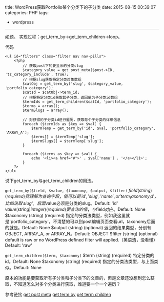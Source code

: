 title: WordPress获取Portfolio某个分类下的子分类
date: 2015-08-15 00:39:07
categories: PHP
tags:
- wordpress
---

如题。
实现过程：get_term_by->get_term_children->loop。

<!--more-->

代码
```
<ul id="filters" class="filter nav nav-pills">
	<?php
		// 获取post下的要显示的分类slug
		$category_value = get_post_meta($post->ID, 'tz_category_include', true);
		// 根据slug获取特定分类对象数组
		$catObj = get_term_by('slug', $category_value, 'portfolio_category');
		$catId = $catObj->term_id;
		// 根据特定分类id获取其子分类，返回值为子分类id数组
		$termIds = get_term_children($catId, 'portfolio_category');
		$terms = array();
		$termSlugs = array();

		// 对获得的子分类id进行遍历，获取每个子分类的详细信息
		foreach ($termIds as $key => $val) {
			$termTemp = get_term_by('id', $val, 'portfolio_category', 'ARRAY_A');
			$terms[] = $termTemp['slug'];
			$termSlugs[] = $termTemp['slug'];
		}

		foreach ($terms as $key => $val) {
			echo '<li><a href="#">' . $val['name'] . '</a></li>';
		}
	?>
</ul>
```

说下get_term_by与get_term_children的用法。

`get_term_by($field, $value, $taxonomy, $output, $filter)`
$field
(string) (required) 我理解为查询字段，值可以是'id', 'slug', 'name', or 'term_taxonomy_id'，比如说取'slug‘，后面$value必须是分类的slug。Default: 'id'
$value
(string|integer) (required) 要查询的值，与$field对应。Default: None
$taxonomy
(string) (required) 指定的分类法类型，例如我这里就是'portfolio_category'，不清楚的可以到post编辑页面查看url，taxonomy后面的就是。Default: None
$output
(string) (optional) 返回的结果类型，分别有OBJECT, ARRAY_A, or ARRAY_N。Default: OBJECT
$filter
(string) (optional) default is raw or no WordPress defined filter will applied.（英语渣，没看懂）Default: 'raw'

`get_term_children($term, $taxonomy)`
$term
(string) (required) 特定分类的id。Default: None
$taxonomy
(string) (required) 指定的分类法类型，与上面类似。Default: None

原本的功能是要获取所有子分类和子分类下的文章的，但是文章还没想到怎么获取，不知道怎么对多个分类进行获取，难道要一个一个遍历？

参考链接
[get post meta](https://developer.wordpress.org/reference/functions/get_post_meta/)
[get term by](https://codex.wordpress.org/Function_Reference/get_term_by)
[get term children](https://codex.wordpress.org/Function_Reference/get_term_children)
